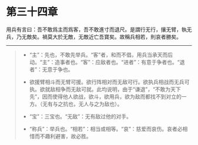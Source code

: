 # 第三十四章

用兵有言曰：吾不敢爲主而爲客，吾不敢進寸而退尺。是謂行无行，攘无臂，執无兵，乃无敵矣。禍莫大於无敵，无敵近亡吾寶矣。故稱兵相若，則哀者勝矣。

---

> + “主”：先也，不敢先举兵。“客”者，和而不倡，用兵当承天而后动。“主”：造事者也。“客”：应敌者也。“进者”：有意于争者也。“退者”：无意于争也。
>
> + 欲援臂相斗而无臂可援。欲行阵相对而无敌可行。欲执兵相战而无兵可执。欲就敌相争而无敌可就。此均说明，由于“谦退”，“不敢为天下先”，因而使得他人欲战，欲斗，欲用兵，欲为敌而都找不到对立的一方。（无有与之抗也，无人与之为敌也）。
>
> + “宝”：三宝也。“无敌”：无有敌过他的对手。
>
> + “称兵”：举兵也。“相若”：相当或相等。“哀”：慈爱而哀伤。哀者必相惜而不趣利避害，故必胜。

